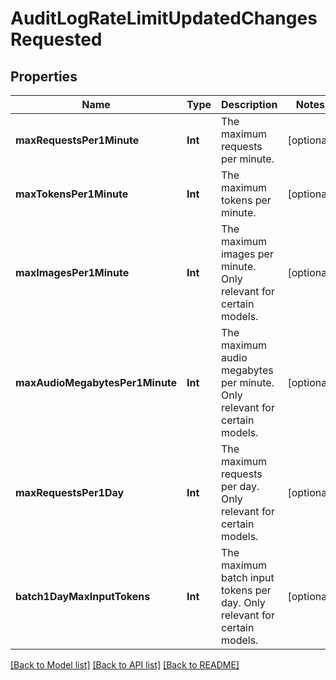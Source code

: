 # AuditLogRateLimitUpdatedChangesRequested

## Properties
Name | Type | Description | Notes
------------ | ------------- | ------------- | -------------
**maxRequestsPer1Minute** | **Int** | The maximum requests per minute. | [optional] 
**maxTokensPer1Minute** | **Int** | The maximum tokens per minute. | [optional] 
**maxImagesPer1Minute** | **Int** | The maximum images per minute. Only relevant for certain models. | [optional] 
**maxAudioMegabytesPer1Minute** | **Int** | The maximum audio megabytes per minute. Only relevant for certain models. | [optional] 
**maxRequestsPer1Day** | **Int** | The maximum requests per day. Only relevant for certain models. | [optional] 
**batch1DayMaxInputTokens** | **Int** | The maximum batch input tokens per day. Only relevant for certain models. | [optional] 

[[Back to Model list]](../README.md#documentation-for-models) [[Back to API list]](../README.md#documentation-for-api-endpoints) [[Back to README]](../README.md)


